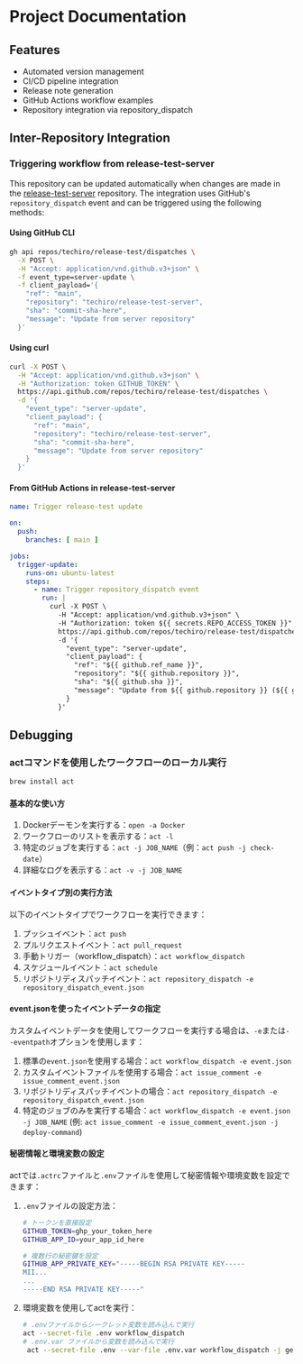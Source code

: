 # Project Documentation

## Features
- Automated version management
- CI/CD pipeline integration
- Release note generation
- GitHub Actions workflow examples
- Repository integration via repository_dispatch

## Inter-Repository Integration

### Triggering workflow from release-test-server

This repository can be updated automatically when changes are made in the [release-test-server](https://github.com/techiro/release-test-server/) repository. The integration uses GitHub's `repository_dispatch` event and can be triggered using the following methods:

#### Using GitHub CLI

```bash
gh api repos/techiro/release-test/dispatches \
  -X POST \
  -H "Accept: application/vnd.github.v3+json" \
  -f event_type=server-update \
  -f client_payload='{
    "ref": "main",
    "repository": "techiro/release-test-server",
    "sha": "commit-sha-here",
    "message": "Update from server repository"
  }'
```

#### Using curl

```bash
curl -X POST \
  -H "Accept: application/vnd.github.v3+json" \
  -H "Authorization: token GITHUB_TOKEN" \
  https://api.github.com/repos/techiro/release-test/dispatches \
  -d '{
    "event_type": "server-update",
    "client_payload": {
      "ref": "main",
      "repository": "techiro/release-test-server",
      "sha": "commit-sha-here",
      "message": "Update from server repository"
    }
  }'
```

#### From GitHub Actions in release-test-server

```yaml
name: Trigger release-test update

on:
  push:
    branches: [ main ]

jobs:
  trigger-update:
    runs-on: ubuntu-latest
    steps:
      - name: Trigger repository_dispatch event
        run: |
          curl -X POST \
            -H "Accept: application/vnd.github.v3+json" \
            -H "Authorization: token ${{ secrets.REPO_ACCESS_TOKEN }}" \
            https://api.github.com/repos/techiro/release-test/dispatches \
            -d '{
              "event_type": "server-update",
              "client_payload": {
                "ref": "${{ github.ref_name }}",
                "repository": "${{ github.repository }}",
                "sha": "${{ github.sha }}",
                "message": "Update from ${{ github.repository }} (${{ github.sha }})"
              }
            }'
```

## Debugging

### actコマンドを使用したワークフローのローカル実行

```bash
brew install act
```

#### 基本的な使い方
1. Dockerデーモンを実行する：`open -a Docker`
2. ワークフローのリストを表示する：`act -l`
3. 特定のジョブを実行する：`act -j JOB_NAME`（例：`act push -j check-date`）
4. 詳細なログを表示する：`act -v -j JOB_NAME`

#### イベントタイプ別の実行方法

以下のイベントタイプでワークフローを実行できます：

1. プッシュイベント：`act push`
2. プルリクエストイベント：`act pull_request`
3. 手動トリガー（workflow_dispatch）：`act workflow_dispatch`
4. スケジュールイベント：`act schedule`
5. リポジトリディスパッチイベント：`act repository_dispatch -e repository_dispatch_event.json`

#### event.jsonを使ったイベントデータの指定

カスタムイベントデータを使用してワークフローを実行する場合は、`-e`または`--eventpath`オプションを使用します：

1. 標準の`event.json`を使用する場合：`act workflow_dispatch -e event.json`
2. カスタムイベントファイルを使用する場合：`act issue_comment -e issue_comment_event.json`
3. リポジトリディスパッチイベントの場合：`act repository_dispatch -e repository_dispatch_event.json`
4. 特定のジョブのみを実行する場合：`act workflow_dispatch -e event.json -j JOB_NAME` (例: `act issue_comment -e issue_comment_event.json -j deploy-command`)

#### 秘密情報と環境変数の設定

actでは`.actrc`ファイルと`.env`ファイルを使用して秘密情報や環境変数を設定できます：

1. `.env`ファイルの設定方法：
   ```bash
   # トークンを直接設定
   GITHUB_TOKEN=ghp_your_token_here
   GITHUB_APP_ID=your_app_id_here

   # 複数行の秘密鍵を設定
   GITHUB_APP_PRIVATE_KEY="-----BEGIN RSA PRIVATE KEY-----
   MII...
   ...
   -----END RSA PRIVATE KEY-----"
   ```

2. 環境変数を使用してactを実行：
   ```bash
   # .envファイルからシークレット変数を読み込んで実行
   act --secret-file .env workflow_dispatch
   # .env.var ファイルから変数を読み込んで実行
    act --secret-file .env --var-file .env.var workflow_dispatch -j generate-token -s GITHUB_TOKEN="$(gh auth token)"
   ```
